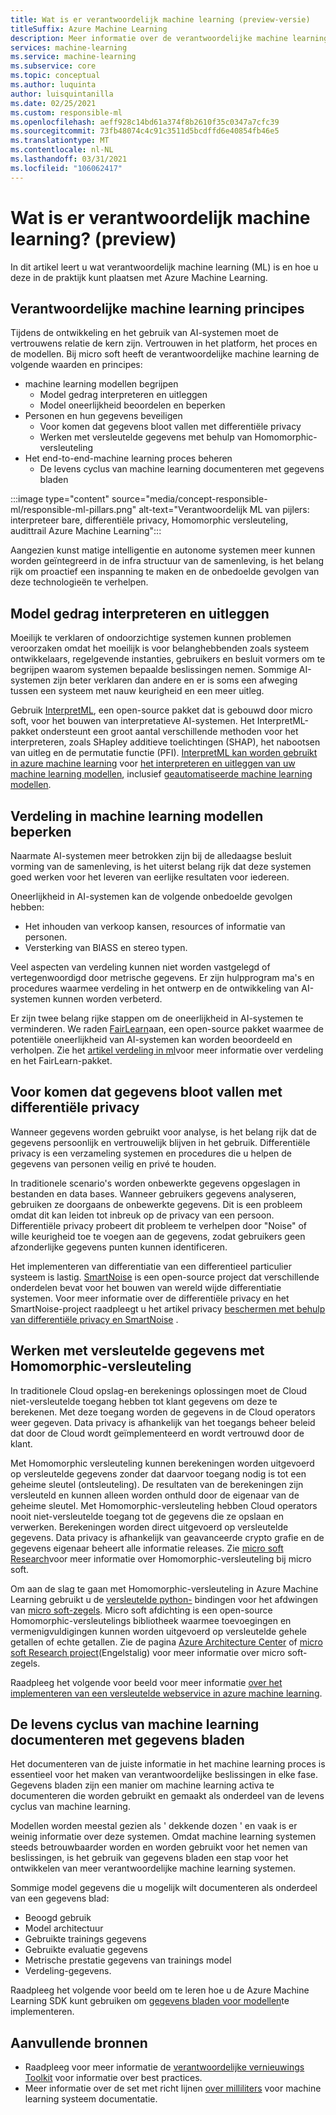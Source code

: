 ```yaml
---
title: Wat is er verantwoordelijk machine learning (preview-versie)
titleSuffix: Azure Machine Learning
description: Meer informatie over de verantwoordelijke machine learning is en hoe u deze kunt gebruiken met Azure Machine Learning om inzicht te krijgen in modellen, gegevens te beschermen en de levens cyclus van het model te beheren.
services: machine-learning
ms.service: machine-learning
ms.subservice: core
ms.topic: conceptual
ms.author: luquinta
author: luisquintanilla
ms.date: 02/25/2021
ms.custom: responsible-ml
ms.openlocfilehash: aeff928c14bd61a374f8b2610f35c0347a7cfc39
ms.sourcegitcommit: 73fb48074c4c91c3511d5bcdffd6e40854fb46e5
ms.translationtype: MT
ms.contentlocale: nl-NL
ms.lasthandoff: 03/31/2021
ms.locfileid: "106062417"
---
```

# <a name="what-is-responsible-machine-learning-preview"></a>Wat is er verantwoordelijk machine learning? (preview)

In dit artikel leert u wat verantwoordelijk machine learning (ML) is en hoe u deze in de praktijk kunt plaatsen met Azure Machine Learning.

## <a name="responsible-machine-learning-principles"></a>Verantwoordelijke machine learning principes

Tijdens de ontwikkeling en het gebruik van AI-systemen moet de vertrouwens relatie de kern zijn. Vertrouwen in het platform, het proces en de modellen. Bij micro soft heeft de verantwoordelijke machine learning de volgende waarden en principes:

- machine learning modellen begrijpen
  - Model gedrag interpreteren en uitleggen
  - Model oneerlijkheid beoordelen en beperken
- Personen en hun gegevens beveiligen
  - Voor komen dat gegevens bloot vallen met differentiële privacy
  - Werken met versleutelde gegevens met behulp van Homomorphic-versleuteling
- Het end-to-end-machine learning proces beheren
  - De levens cyclus van machine learning documenteren met gegevens bladen

:::image type="content" source="media/concept-responsible-ml/responsible-ml-pillars.png" alt-text="Verantwoordelijk ML van pijlers: interpreteer bare, differentiële privacy, Homomorphic versleuteling, audittrail Azure Machine Learning":::

Aangezien kunst matige intelligentie en autonome systemen meer kunnen worden geïntegreerd in de infra structuur van de samenleving, is het belang rijk om proactief een inspanning te maken en de onbedoelde gevolgen van deze technologieën te verhelpen.

## <a name="interpret-and-explain-model-behavior"></a>Model gedrag interpreteren en uitleggen

Moeilijk te verklaren of ondoorzichtige systemen kunnen problemen veroorzaken omdat het moeilijk is voor belanghebbenden zoals systeem ontwikkelaars, regelgevende instanties, gebruikers en besluit vormers om te begrijpen waarom systemen bepaalde beslissingen nemen. Sommige AI-systemen zijn beter verklaren dan andere en er is soms een afweging tussen een systeem met nauw keurigheid en een meer uitleg.

Gebruik [InterpretML](https://github.com/interpretml/interpret), een open-source pakket dat is gebouwd door micro soft, voor het bouwen van interpretatieve AI-systemen. Het InterpretML-pakket ondersteunt een groot aantal verschillende methoden voor het interpreteren, zoals SHapley additieve toelichtingen (SHAP), het nabootsen van uitleg en de permutatie functie (PFI).  [InterpretML kan worden gebruikt in azure machine learning](how-to-machine-learning-interpretability.md) voor [het interpreteren en uitleggen van uw machine learning modellen](how-to-machine-learning-interpretability-aml.md), inclusief [geautomatiseerde machine learning modellen](how-to-machine-learning-interpretability-automl.md).

## <a name="mitigate-fairness-in-machine-learning-models"></a>Verdeling in machine learning modellen beperken

Naarmate AI-systemen meer betrokken zijn bij de alledaagse besluit vorming van de samenleving, is het uiterst belang rijk dat deze systemen goed werken voor het leveren van eerlijke resultaten voor iedereen.

Oneerlijkheid in AI-systemen kan de volgende onbedoelde gevolgen hebben:

- Het inhouden van verkoop kansen, resources of informatie van personen.
- Versterking van BIASS en stereo typen.

Veel aspecten van verdeling kunnen niet worden vastgelegd of vertegenwoordigd door metrische gegevens. Er zijn hulpprogram ma's en procedures waarmee verdeling in het ontwerp en de ontwikkeling van AI-systemen kunnen worden verbeterd.

Er zijn twee belang rijke stappen om de oneerlijkheid in AI-systemen te verminderen. We raden [FairLearn](https://github.com/fairlearn/fairlearn)aan, een open-source pakket waarmee de potentiële oneerlijkheid van AI-systemen kan worden beoordeeld en verholpen. Zie het [artikel verdeling in ml](./concept-fairness-ml.md)voor meer informatie over verdeling en het FairLearn-pakket.

## <a name="prevent-data-exposure-with-differential-privacy"></a>Voor komen dat gegevens bloot vallen met differentiële privacy

Wanneer gegevens worden gebruikt voor analyse, is het belang rijk dat de gegevens persoonlijk en vertrouwelijk blijven in het gebruik. Differentiële privacy is een verzameling systemen en procedures die u helpen de gegevens van personen veilig en privé te houden.

In traditionele scenario's worden onbewerkte gegevens opgeslagen in bestanden en data bases. Wanneer gebruikers gegevens analyseren, gebruiken ze doorgaans de onbewerkte gegevens. Dit is een probleem omdat dit kan leiden tot inbreuk op de privacy van een persoon. Differentiële privacy probeert dit probleem te verhelpen door "Noise" of wille keurigheid toe te voegen aan de gegevens, zodat gebruikers geen afzonderlijke gegevens punten kunnen identificeren.

Het implementeren van differentiatie van een differentieel particulier systeem is lastig. [SmartNoise](https://github.com/opendifferentialprivacy/smartnoise-core) is een open-source project dat verschillende onderdelen bevat voor het bouwen van wereld wijde differentiatie systemen. Voor meer informatie over de differentiële privacy en het SmartNoise-project raadpleegt u het artikel privacy [beschermen met behulp van differentiële privacy en SmartNoise](./concept-differential-privacy.md) .

## <a name="work-on-encrypted-data-with-homomorphic-encryption"></a>Werken met versleutelde gegevens met Homomorphic-versleuteling

In traditionele Cloud opslag-en berekenings oplossingen moet de Cloud niet-versleutelde toegang hebben tot klant gegevens om deze te berekenen. Met deze toegang worden de gegevens in de Cloud operators weer gegeven. Data privacy is afhankelijk van het toegangs beheer beleid dat door de Cloud wordt geïmplementeerd en wordt vertrouwd door de klant.

Met Homomorphic versleuteling kunnen berekeningen worden uitgevoerd op versleutelde gegevens zonder dat daarvoor toegang nodig is tot een geheime sleutel (ontsleuteling). De resultaten van de berekeningen zijn versleuteld en kunnen alleen worden onthuld door de eigenaar van de geheime sleutel. Met Homomorphic-versleuteling hebben Cloud operators nooit niet-versleutelde toegang tot de gegevens die ze opslaan en verwerken. Berekeningen worden direct uitgevoerd op versleutelde gegevens. Data privacy is afhankelijk van geavanceerde crypto grafie en de gegevens eigenaar beheert alle informatie releases. Zie [micro soft Research](https://www.microsoft.com/research/project/homomorphic-encryption/)voor meer informatie over Homomorphic-versleuteling bij micro soft.

Om aan de slag te gaan met Homomorphic-versleuteling in Azure Machine Learning gebruikt u de [versleutelde python-](https://pypi.org/project/encrypted-inference/) bindingen voor het afdwingen van [micro soft-zegels](https://github.com/microsoft/SEAL). Micro soft afdichting is een open-source Homomorphic-versleutelings bibliotheek waarmee toevoegingen en vermenigvuldigingen kunnen worden uitgevoerd op versleutelde gehele getallen of echte getallen. Zie de pagina [Azure Architecture Center](/azure/architecture/solution-ideas/articles/homomorphic-encryption-seal) of [micro soft Research project](https://www.microsoft.com/research/project/microsoft-seal/)(Engelstalig) voor meer informatie over micro soft-zegels.

Raadpleeg het volgende voor beeld voor meer informatie [over het implementeren van een versleutelde webservice in azure machine learning](how-to-homomorphic-encryption-seal.md).

## <a name="document-the-machine-learning-lifecycle-with-datasheets"></a>De levens cyclus van machine learning documenteren met gegevens bladen

Het documenteren van de juiste informatie in het machine learning proces is essentieel voor het maken van verantwoordelijke beslissingen in elke fase. Gegevens bladen zijn een manier om machine learning activa te documenteren die worden gebruikt en gemaakt als onderdeel van de levens cyclus van machine learning.

Modellen worden meestal gezien als ' dekkende dozen ' en vaak is er weinig informatie over deze systemen. Omdat machine learning systemen steeds betrouwbaarder worden en worden gebruikt voor het nemen van beslissingen, is het gebruik van gegevens bladen een stap voor het ontwikkelen van meer verantwoordelijke machine learning systemen.

Sommige model gegevens die u mogelijk wilt documenteren als onderdeel van een gegevens blad:

- Beoogd gebruik
- Model architectuur
- Gebruikte trainings gegevens
- Gebruikte evaluatie gegevens
- Metrische prestatie gegevens van trainings model
- Verdeling-gegevens.

Raadpleeg het volgende voor beeld om te leren hoe u de Azure Machine Learning SDK kunt gebruiken om [gegevens bladen voor modellen](https://github.com/microsoft/MLOps/blob/master/pytorch_with_datasheet/model_with_datasheet.ipynb)te implementeren.

## <a name="additional-resources"></a>Aanvullende bronnen

- Raadpleeg voor meer informatie de [verantwoordelijke vernieuwings Toolkit](/azure/architecture/guide/responsible-innovation/) voor informatie over best practices.
- Meer informatie over de set met richt lijnen [over milliliters](https://www.partnershiponai.org/about-ml/) voor machine learning systeem documentatie.